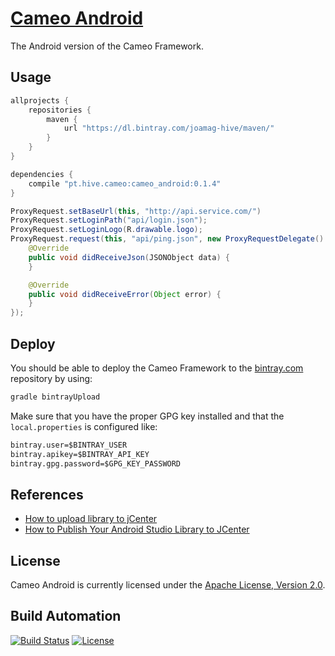 # [Cameo Android](http://cameo-android.hive.pt/)

The Android version of the Cameo Framework.

## Usage

```gradle
allprojects {
    repositories {
        maven {
            url "https://dl.bintray.com/joamag-hive/maven/"
        }
    }
}

dependencies {
    compile "pt.hive.cameo:cameo_android:0.1.4"
}
```

```java
ProxyRequest.setBaseUrl(this, "http://api.service.com/")
ProxyRequest.setLoginPath("api/login.json");
ProxyRequest.setLoginLogo(R.drawable.logo);
ProxyRequest.request(this, "api/ping.json", new ProxyRequestDelegate() {
    @Override
    public void didReceiveJson(JSONObject data) {
    }

    @Override
    public void didReceiveError(Object error) {
    }
});
```

## Deploy

You should be able to deploy the Cameo Framework to the [bintray.com](http://bintray.com) repository by using:

```bash
gradle bintrayUpload
```

Make sure that you have the proper GPG key installed and that the `local.properties` is configured like:

```txt
bintray.user=$BINTRAY_USER
bintray.apikey=$BINTRAY_API_KEY
bintray.gpg.password=$GPG_KEY_PASSWORD
```

## References

* [How to upload library to jCenter](https://inthecheesefactory.com/blog/how-to-upload-library-to-jcenter-maven-central-as-dependency/en)
* [How to Publish Your Android Studio Library to JCenter](https://medium.com/@daniellevass/how-to-publish-your-android-studio-library-to-jcenter-5384172c4739)

## License

Cameo Android is currently licensed under the [Apache License, Version 2.0](http://www.apache.org/licenses/).

## Build Automation

[![Build Status](https://travis-ci.org/hivesolutions/cameo_android.svg?branch=master)](https://travis-ci.org/hivesolutions/cameo_android)
[![License](https://img.shields.io/badge/license-Apache%202.0-blue.svg)](https://www.apache.org/licenses/)
